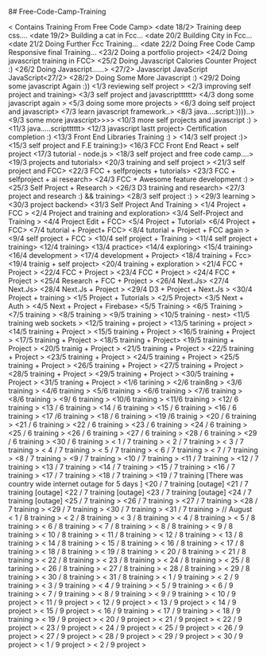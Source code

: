 8# Free-Code-Camp-Training

< Contains Training From Free Code Camp>
<date 18/2> Training deep css....
<date 19/2> Building a cat in Fcc...
<date 20/2 Building City in Fcc...
<date 21/2 Doing Further Fcc Training...
<date 22/2 Doing Free Code Camp Responsive final Training...
<23/2 Doing a portfolio project>
<24/2 Doing javascript training in FCC>
<25/2 Doing Javascript Calories Counter Project :)
<26/2 Doing Javascript......>
<27/2> Javascript JavaScript JavaScript<27/2> 
<28/2> Doing Some More Javascript :)
<29/2 Doing some javascript Again :))
<1/3 reviewing self project >
<2/3 improving self project and training>
<3/3 self project and javascriptttttt>
<4/3 dong some javascript again >
<5/3 doing some more projects >
<6/3 doing self project and javascript>
<7/3 learn javascript framework..>
<8/3 java....script:))))..>
<9/3 some more javascript>>>>
<10/3 more self projects and javascript :) >
<11/3 java.....scriptttttt>
<12/3 javascript lastt project> Certification completion :)
<13/3 Front End Libraries Training :) >
<14/3 self project :)>
<15/3 self project and F.E training:)>
<16/3 FCC Front End React + self project
<17/3 tutorial - node.js >
<18/3 self project and free code camp....>
<19/3 projects and tutorials>
<20/3 training and self project >
<21/3 self project and FCC>
<22/3 FCC + selfprojects + tutorials>
<23/3 FCC + selfproject + ai research>
<24/3 FCC + Awesome feature development :) >
<25/3 Self Project + Research >
<26/3 D3 training and research>
<27/3 project and research :) && training>
<28/3 self project :) >
<29/3 learning >
<30/3 project backend>
<31/3 Self Project And Training >
<1/4 Project + FCC >
<2/4 Project and training and exploration>
<3/4 Self-Project and Training >
<4/4 Project Edit + FCC>
<5/4 Project + Tutorial>
<6/4 Project + FCC>
<7/4 tutorial + Project+ FCC>
<8/4 tutorial + Project + FCC again >
<9/4 self project + FCC >
<10/4 self project + Training >
<11/4 self project + training>
<12/4 training>
<13/4 practice>
<14/4 exploring>
<15/4 training>
<16/4 development >
<17/4 development + Project>
<18/4 training + Fcc>
<19/4 trainig + self project>
<20/4 training + exploration >
<21/4 FCC + Project >
<22/4 FCC + Project >
<23/4 FCC + Project >
<24/4 FCC + Project >
<25/4 Research + FCC + Project >
<26/4 Next.Js>
<27/4 Next.Js>
<28/4 Next.Js + Project >
<29/4 D3 + Project + Next.Js >
<30/4 Project + training >
<1/5 Project + Tutorials >
<2/5 Project>
<3/5 Next + Auth >
<4/5 Next + Project + Firebase>
<5/5 Training >
<6/5 Training >
<7/5 training >
<8/5 training >
<9/5 training >
<10/5 training - nest>
<11/5 training web sockets >
<12/5 training + project >
<13/5 tarining + project > 
<14/5 training + Project >
<15/5 training + Project >
<16/5 training + Project >
<17/5 training + Project >
<18/5 training + Project>
<19/5 training + Project >
<20/5 trainig + Project >
<21/5 training + Project >
<22/5 training + Project >
<23/5 training + Project >
<24/5 training + Project >
<25/5 training + Project >
<26/5 training + Project >
<27/5 training + Project >
<28/5 training + Project >
<29/5 training + Project >
<30/5 training + Project >
<31/5 traning + Project >
<1/6 tarining >
<2/6 train8ng >
<3/6 training >
<4/6 training >
<5/6 training >
<6/6 training >
<7/6 training >
<8/6 training >
<9/ 6 training >
<10/6 training >
<11/6 training >
<12/ 6 training >
<13 / 6 training >
<14 / 6 training >
<15 / 6 training >
<16 / 6 training >
<17 /6 training >
<18 / 6 training  >
<19 /6 trainig >
<20 / 6 training >
<21 / 6 training >
<22 / 6 training >
<23 / 6 training >
<24 / 6 training >
<25 / 6 training >
<26 / 6 training >
<27 / 6 training >
<28 / 6 training >
<29 / 6 training >
<30 / 6 training >
< 1 / 7 training >
< 2 / 7 training >
< 3 / 7 training >
< 4 / 7 training >
< 5 / 7 training >
< 6 / 7 training >
< 7 / 7 training >
<8 / 7 training >
<9 / 7 training >
<10 / 7 training >
<11 / 7 training  >
<12 / 7 training >
<13 / 7 training >
<14 / 7 training >
<15 / 7 training >
<16 / 7 training >
<17 / 7 training >
<18 / 7 training >
<19 / 7 training  [There was country wide internet outage for 5 days ]
<20 / 7 training [outage]
<21 / 7 training [outage]
<22 / 7 training [outage]
<23 / 7 training [outage]
<24 / 7 training [outage]
<25 / 7 training >
<26 / 7 training >
<27 / 7 training >
<28 / 7 training >
<29 / 7 training >
<30 / 7 training >
<31 / 7 training >
// August
< 1 / 8 training >
< 2 / 8 training >
< 3 / 8 training >
< 4 / 8 training >
< 5 / 8 training >
< 6 / 8 training >
< 7 / 8 training >
< 8 / 8 training >
< 9 / 8 training >
< 10 / 8 training >
< 11 / 8 training >
< 12 / 8 training >
< 13 / 8 training >
< 14 / 8 training >
< 15 / 8 training >
< 16 / 8 training >
< 17 / 8 training >
< 18 / 8 training >
< 19 / 8 training >
< 20 / 8 training >
< 21 / 8 training >
< 22 / 8 training >
< 23 / 8 training >
< 24 / 8 training >
< 25 / 8 tarining >
< 26 / 8 training >
< 27 / 8 training >
< 28 / 8 training >
< 29 / 8 training >
< 30 / 8 training >
< 31 / 8 training >
< 1 / 9 training >
< 2 / 9 training >
< 3 / 9 training >
< 4 / 9 training >
< 5 / 9 training >
< 6 / 9 training >
< 7 / 9 training >
< 8 / 9 training >
< 9 / 9 training >
< 10 / 9 project >
< 11 / 9 project >
< 12 / 9 project >
< 13 / 9 project >
< 14 / 9 project >
< 15 / 9 project >
< 16 / 9 training >
< 17 / 9 training >
< 18 / 9 training >
< 19 / 9 project >
< 20 / 9 project >
< 21 / 9 project >
< 22 / 9 project >
< 23 / 9 project >
< 24 / 9 project >
< 25 / 9 project >
< 26 / 9 project >
< 27 / 9 project >
< 28 / 9 project >
< 29 / 9 project >
< 30 / 9 project >
< 1 / 9 project >
< 2 / 9 project >
